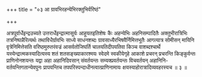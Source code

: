 +++
title = "०३ आ ग्रावभिरहन्येभिरक्तुभिर्वरिष्ठं"

+++

अत्रपूर्वार्धेइन्द्रउच्यते उत्तरार्धेइन्द्रात्मासूर्यः आहूयतइतिशेषः कैः अहन्येभिः अहनिसम्पादितैः अक्तुभीरात्रिभिः तत्रनिष्पन्नैरित्यर्थः तथाविधैर्ग्रावभिः साध्ये साधनशब्दः ग्रावसाध्यैरभिषवैर्निमित्तभूतैः आगत्यात्र सोमीसन् मायिनि वृत्रेनिमित्तेसति वरिष्ठमुरुतरंवज्रं आसर्वतोजिघर्ति चालयतिदीपयतिवा किञ्च वाशब्दश्चार्थे यस्येन्द्रात्मकस्यादित्यस्य शतं शतसङ्ख्याकारश्मयः स्वेदमे स्वकीयेगृहे आकाशे प्रचरन् प्रचरन्ति किङ्कुर्वन्तः प्राणिनोनशयन्तः यद्वा अहा अहानिदिवसान् संवर्तयन्तः सम्यक्प्रवर्तयन्तः विचवर्तयन् अहानिनि- वर्तयन्तिगतान्येवपुनः प्रापयन्तिच तपपरिस्पन्दाधीनत्वात्प्राणिनामायः क्षयस्याहोरात्रादिव्यवहरस्यच ॥ ३ ॥